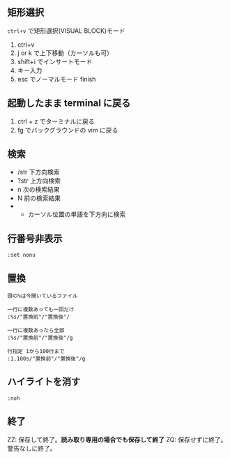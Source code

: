 ## 矩形選択
`ctrl+v` で矩形選択(VISUAL BLOCK)モード

1. ctrl+v
1. j or k で上下移動（カーソルも可）
1. shift+i でインサートモード
1. キー入力
1. esc でノーマルモード finish

## 起動したまま terminal に戻る
1. ctrl + z でターミナルに戻る
1. fg でバックグラウンドの vim に戻る


## 検索
- /str 下方向検索
- ?str 上方向検索
- n 次の検索結果
- N 前の検索結果
- * カーソル位置の単語を下方向に検索


## 行番号非表示
`:set nonu`

## 置換
```
頭の%は今開いているファイル

一行に複数あっても一回だけ
:%s/"置換前"/"置換後"/

一行に複数あったら全部
:%s/"置換前"/"置換後"/g

行指定 1から100行まで
:1,100s/"置換前"/"置換後"/g
```

## ハイライトを消す
`:noh`

## 終了
ZZ: 保存して終了。**読み取り専用の場合でも保存して終了**
ZQ: 保存せずに終了。警告なしに終了。
